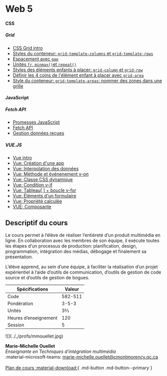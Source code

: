 
# Web 5


#### CSS

##### Grid

- [CSS Grid intro](./css/grid/intro.md)
- [Styles du conteneur: `grid-template-columns` et `grid-template-rows`](./css/grid/grid-template-cols-rows.md)
- [Espacement avec `gap`](./css/grid/gap.md)
- [Unités `fr`, `minmax()`et `repeat()`](./css/grid/unites.md)
- [Styles des éléments enfants à placer: `grid-column` et `grid-row`](./css/grid/grid-col-row.md)
- [Définir les 4 coins de l'élément enfant à placer avec `grid-area`](./css/grid/grid-area.md)
- [Style du conteneur: `grid-template-areas`: nommer des zones dans une grille](./css/grid/grid-template-areas.md)


<!--
* [Bootstrap (révision)](#)
* [Tailwind](#)-->

#### JavaScript

##### Fetch API

* [Promesses JavaScript](./cours06a.md#promesses-javascript)
* [Fetch API](./cours06a.md#fetch-api)
* [Gestion données reçues](./cours06a.html#gestions-des-donnees-recues)


<!--* [REST API pour WordPress](#)-->

##### VUE.JS

<!-- - [Vue: Création d'un projet en CLI](./vue/creation-projet-CLI.md)-->

- [Vue intro](./vue/index.md)
- [Vue: Création d'une app](./vue/creation-app.html)
- [Vue: Interpolation des données](./vue/interpolation.html)
- [Vue: Méthode et événenement v-on](./vue/methodes-evenements.md)
- [Vue: Classe CSS dynamique](./vue/classe-dynamique.md)
- [Vue: Condition v-if](./vue/condition.md)
- [Vue: Tableau[ ] + boucle v-for](./vue/boucle.md)
- [Vue: Éléments d'un formulaire](./vue/elements-de-formulaire.md)
- [Vue: Propriété calculée](./vue/propriete-calculee.md)
- [VUE: Composante](./vue/composante.md)






## Descriptif du cours

Le cours permet à l’élève de réaliser l’entièreté d’un produit multimédia en ligne. En collaboration avec les membres de son équipe, il exécute toutes les étapes d’un processus de production: planification, design, programmation, intégration des médias, débogage et finalement sa présentation.

L’élève apprend, au sein d’une équipe, à faciliter la réalisation d’un projet expérientiel à l’aide d’outils de communication, d’outils de gestion de code source et d’outils de gestion de bogues.

| Spécifications        | Valeur  |
| --------------------- | ------- |
| Code                  | 582-511 |
| Pondération           | 3-5-3   |
| Unités                | 3⅔      |
| Heures d’enseignement | 120     |
| Session               | 5       |

<div class="grid grid-auto" markdown>
  ![](../_/profs/mmouellet.jpg)

  **Marie-Michelle Ouellet**<br>
  _Enseignante en Techniques d'intégration multimédia_<br>
  :material-microsoft-teams: [marie-michelle.ouellet@cmontmorency.qc.ca](mailto:marie-michelle.ouellet@cmontmorency.qc.ca)<br><br>
  [Plan de cours :material-download:](https://cmontmorency365-my.sharepoint.com/:b:/g/personal/mariem_ouellet_cmontmorency_qc_ca/EVMfkW5UxttFkK8D4Lg3Z7cBGXUX4_v1-7USGwyAbjmIRQ?e=NybgeQ){ .md-button .md-button--primary }
</div>
<br> <br> <br> <br> 
